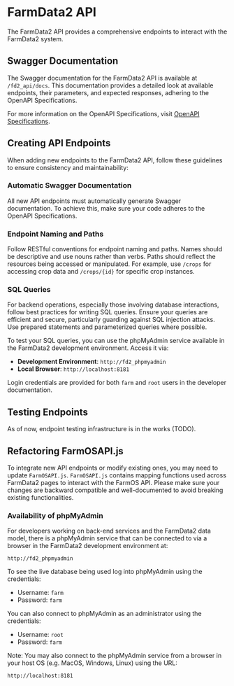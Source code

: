 # FarmData2 API

The FarmData2 API provides a comprehensive endpoints to interact with the FarmData2 system. 

## Swagger Documentation

The Swagger documentation for the FarmData2 API is available at `/fd2_api/docs`. This documentation provides a detailed look at available endpoints, their parameters, and expected responses, adhering to the OpenAPI Specifications. 

For more information on the OpenAPI Specifications, visit [OpenAPI Specifications](https://www.openapis.org/).

## Creating API Endpoints

When adding new endpoints to the FarmData2 API, follow these guidelines to ensure consistency and maintainability:

### Automatic Swagger Documentation

All new API endpoints must automatically generate Swagger documentation. To achieve this, make sure your code adheres to the OpenAPI Specifications. 

### Endpoint Naming and Paths

Follow RESTful conventions for endpoint naming and paths. Names should be descriptive and use nouns rather than verbs. Paths should reflect the resources being accessed or manipulated. For example, use `/crops` for accessing crop data and `/crops/{id}` for specific crop instances.

### SQL Queries

For backend operations, especially those involving database interactions, follow best practices for writing SQL queries. Ensure your queries are efficient and secure, particularly guarding against SQL injection attacks. Use prepared statements and parameterized queries where possible.

To test your SQL queries, you can use the phpMyAdmin service available in the FarmData2 development environment. Access it via:

- **Development Environment**: `http://fd2_phpmyadmin`
- **Local Browser**: `http://localhost:8181`

Login credentials are provided for both `farm` and `root` users in the developer documentation.

## Testing Endpoints

As of now, endpoint testing infrastructure is in the works (TODO). 

## Refactoring FarmOSAPI.js

To integrate new API endpoints or modify existing ones, you may need to update `FarmOSAPI.js`. `FarmOSAPI.js` contains mapping functions used across FarmData2 pages to interact with the FarmOS API. Please make sure your changes are backward compatible and well-documented to avoid breaking existing functionalities.

### Availability of phpMyAdmin ###

For developers working on back-end services and the FarmData2 data model, there is a phpMyAdmin service that can be connected to via a browser in the FarmData2 development environment at:

```
http://fd2_phpmyadmin
```  

To see the live database being used log into phpMyAdmin using the credentials:
  * Username: `farm`
  * Password: `farm`

You can also connect to phpMyAdmin as an administrator using the credentials:
  * Username: `root`
  * Password: `farm`

Note: You may also connect to the phpMyAdmin service from a browser in your host OS (e.g. MacOS, Windows, Linux) using the URL:
```
http://localhost:8181
```
